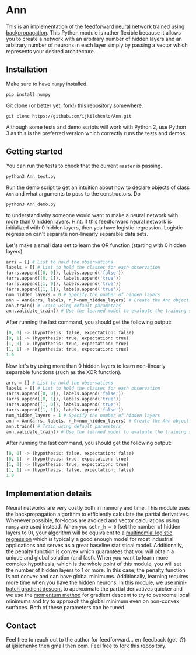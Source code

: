 # Ann
This is an implementation of the [feedforward neural network](https://en.wikipedia.org/wiki/Feedforward_neural_network) trained using [backpropagation](https://en.wikipedia.org/wiki/Backpropagation). This Python module is rather flexible because it allows you to create a network with an arbitrary number of hidden layers and an arbitrary number of neurons in each layer simply by passing a vector which represents your desired architecture. 

## Installation
Make sure to have `numpy` installed. 

```
pip install numpy
```

Git clone (or better yet, fork!) this repository somewhere. 

```
git clone https://github.com/ijkilchenko/Ann.git
```

Although some tests and demo scripts will work with Python 2, use Python 3 as this is the preferred version which correctly runs the tests and demos. 

## Getting started
You can run the tests to check that the current `master` is passing. 

```
python3 Ann_test.py
```

Run the demo script to get an intuition about how to declare objects of class `Ann` and what arguments to pass to the constructors. Do 

```
python3 Ann_demo.py
```

to understand why someone would want to make a neural network with more than 0 hidden layers. Hint: if this feedforward neural network is initialized with 0 hidden layers, then you have logistic regression. Logistic regression can't separate non-linearly separable data sets. 

Let's make a small data set to learn the OR function (starting with 0 hidden layers). 

```python
arrs = [] # List to hold the observations
labels = [] # List to hold the classes for each observation
(arrs.append([0, 0]), labels.append('false')) 
(arrs.append([0, 1]), labels.append('true'))
(arrs.append([1, 0]), labels.append('true'))
(arrs.append([1, 1]), labels.append('true'))
num_hidden_layers = 0 # Specify the number of hidden layers
ann = Ann(arrs, labels, n_h=num_hidden_layers) # Create the Ann object
ann.train() # Train using default parameters
ann.validate_train() # Use the learned model to evaluate the training set
```

After running the last command, you should get the following output:
```python
[0, 0] -> (hypothesis: false, expectation: false)
[0, 1] -> (hypothesis: true, expectation: true)
[1, 0] -> (hypothesis: true, expectation: true)
[1, 1] -> (hypothesis: true, expectation: true)
1.0
```

Now let's try using more than 0 hidden layers to learn non-linearly separable functions (such as the XOR function).

```python
arrs = [] # List to hold the observations
labels = [] # List to hold the classes for each observation
(arrs.append([0, 0]), labels.append('false')) 
(arrs.append([0, 1]), labels.append('true'))
(arrs.append([1, 0]), labels.append('true'))
(arrs.append([1, 1]), labels.append('false'))
num_hidden_layers = 1 # Specify the number of hidden layers
ann = Ann(arrs, labels, n_h=num_hidden_layers) # Create the Ann object
ann.train() # Train using default parameters
ann.validate_train() # Use the learned model to evaluate the training set
```

After running the last command, you should get the following output:
```python
[0, 0] -> (hypothesis: false, expectation: false)
[0, 1] -> (hypothesis: true, expectation: true)
[1, 0] -> (hypothesis: true, expectation: true)
[1, 1] -> (hypothesis: false, expectation: false)
1.0
```

## Implementation details
Neural networks are very costly both in memory and time. This module uses the backpropagation algorithm to efficiently calculate the partial derivatives. Whenever possible, for-loops are avoided and vector calculations using `numpy` are used instead. When you set `n_h = 0` (set the number of hidden layers to 0), your algorithm will be equivalent to a [multinomial logistic regression](https://en.wikipedia.org/wiki/Multinomial_logistic_regression) which is typically a good enough model for most industrial applications and serves as a great baseline statistical model. Additionally, the penalty function is convex which guarantees that you will obtain a unique and global solution (and fast). When you want to learn more complex hypothesis, which is the whole point of this module, you will set the number of hidden layers to 1 or more. In this case, the penalty function is not convex and can have global minimums. Additionally, learning requires more time when you have the hidden neurons. In this module, we use [mini-batch gradient descent](https://en.wikipedia.org/wiki/Stochastic_gradient_descent) to approximate the partial derivatives quicker and we use the [momentum method](https://en.wikipedia.org/wiki/Gradient_descent#The_momentum_method) for gradient descent to try to overcome local minimums and try to approach the global minimum even on non-convex surfaces. Both of these parameters can be tuned. 

## Contact
Feel free to reach out to the author for feedforward... err feedback (get it?) at ijkilchenko then gmail then com. Feel free to fork this repository. 
